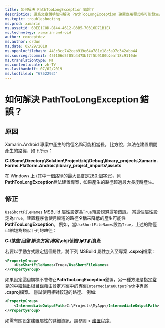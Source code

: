 ```yaml
---
title: 如何解決 PathTooLongException 錯誤？
description: 這篇文章說明如何解決 PathTooLongException 建置應用程式時可能發生。
ms.topic: troubleshooting
ms.prod: xamarin
ms.assetid: 60EE1C8D-BE44-4612-B3B5-70316D71B1EA
ms.technology: xamarin-android
author: conceptdev
ms.author: crdun
ms.date: 05/29/2018
ms.openlocfilehash: 443c3cc742ceb919e64a781e18c5a97c342abb44
ms.sourcegitcommit: 450106d5f05b4473bf7f5b9100b2eaf18c9110de
ms.translationtype: MT
ms.contentlocale: zh-TW
ms.lasthandoff: 07/02/2019
ms.locfileid: "67522931"
---
```

# <a name="how-do-i-resolve-a-pathtoolongexception-error"></a>如何解決 PathTooLongException 錯誤？

## <a name="cause"></a>原因

Xamarin.Android 專案中產生的路徑名稱可能相當長。
比方說，無法在建置期間產生的路徑，如下所示：

**C:\\Some\\Directory\\Solution\\Project\\obj\\Debug\\__library_projects__\\Xamarin.Forms.Platform.Android\\library_project_imports\\assets**

在 Windows 上 (其中一個路徑的最大長度是[260 個字元](https://msdn.microsoft.com/library/windows/desktop/aa365247.aspx))，則**PathTooLongException**無法建置專案，如果產生的路徑超過最大長度時產生。 

## <a name="fix"></a>修正

`UseShortFileNames` MSBuild 屬性設定為`True`預設規避這項錯誤。 當這個屬性設定為`True`，建置程序會使用較短的路徑名稱來降低的產生可能性**PathTooLongException**。
例如，當`UseShortFileNames`設為`True`，上述的路徑已縮短為類似下列的路徑：

**C:\\某些\\目錄\\解決方案\\專案\\obj\\偵錯\\lp\\1\\jl\\資產**

若要以手動方式設定這個屬性，將下列 MSBuild 屬性加入至專案 **.csproj**檔案：

```xml
<PropertyGroup>
    <UseShortFileNames>True</UseShortFileNames>
</PropertyGroup>
```

如果設定這個旗標不會修正**PathTooLongException**錯誤，另一種方法是指定[常見的中繼輸出根目錄](https://blogs.msdn.microsoft.com/kirillosenkov/2015/04/04/using-a-common-intermediate-and-output-directory-for-your-solution/)藉由設定方案中的專案`IntermediateOutputPath`中專案 **.csproj**檔案。 嘗試使用相對較短的路徑。 例如:

```xml
<PropertyGroup>
    <IntermediateOutputPath>C:\Projects\MyApp</IntermediateOutputPath>
</PropertyGroup>
```

如需有關設定建置屬性的詳細資訊，請參閱 <<c0> [ 建置程序](~/android/deploy-test/building-apps/build-process.md)。
